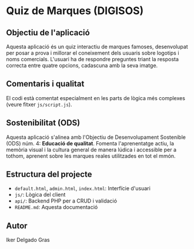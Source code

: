 # Quiz de Marques (DIGISOS)

## Objectiu de l'aplicació
Aquesta aplicació és un quiz interactiu de marques famoses, desenvolupat per posar a prova i millorar el coneixement dels usuaris sobre logotips i noms comercials. L'usuari ha de respondre preguntes triant la resposta correcta entre quatre opcions, cadascuna amb la seva imatge.

## Comentaris i qualitat
El codi està comentat especialment en les parts de lògica més complexes (veure fitxer `js/script.js`).

## Sostenibilitat (ODS)
Aquesta aplicació s'alinea amb l'Objectiu de Desenvolupament Sostenible (ODS) núm. 4: **Educació de qualitat**. Fomenta l'aprenentatge actiu, la memòria visual i la cultura general de manera lúdica i accessible per a tothom, aprenent sobre les marques reales utilitzades en tot el mmón.

## Estructura del projecte
- `default.html`, `admin.html`, `index.html`: Interfície d'usuari
- `js/`: Lògica del client
- `api/`: Backend PHP per a CRUD i validació
- `README.md`: Aquesta documentació

## Autor
Iker Delgado Gras

